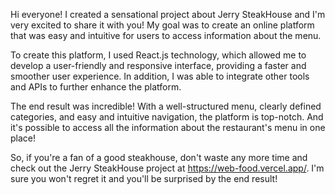 Hi everyone! I created a sensational project about Jerry SteakHouse and I'm very excited to share it with you! My goal was to create an online platform that was easy and intuitive for users to access information about the menu.

To create this platform, I used React.js technology, which allowed me to develop a user-friendly and responsive interface, providing a faster and smoother user experience. In addition, I was able to integrate other tools and APIs to further enhance the platform.

The end result was incredible! With a well-structured menu, clearly defined categories, and easy and intuitive navigation, the platform is top-notch. And it's possible to access all the information about the restaurant's menu in one place!

So, if you're a fan of a good steakhouse, don't waste any more time and check out the Jerry SteakHouse project at https://web-food.vercel.app/. I'm sure you won't regret it and you'll be surprised by the end result!